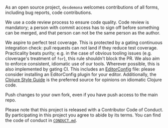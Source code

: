 As an open source project, `desdemona` welcomes contributions of all
forms, including bug reports, code contributions.

We use a code review process to ensure code quality. Code review is
mandatory; a person with commit access has to sign off before
something can be merged, and that person can not be the same person as
the author.

We aspire to perfect test coverage. This is protected by a gating continuous
integration check: pull requests can not land if they reduce test
coverage. Practicality beats purity; e.g. in the case of obvious tooling
issues (e.g. cloverage's treatment of `for`), this rule shouldn't block the
PR. We also aim to enforce consistent, idiomatic use of our tools. Wherever
possible, this is also implemented by gating CI. This includes an
[EditorConfig][ec] file: please consider installing an EditorConfig plugin for
your editor. Additionally, the [Clojure Style Guide][style] is the preferred
source for opinions on idiomatic Clojure code.

Push changes to your own fork, even if you have push access to the
main repo.

Please note that this project is released with a Contributor Code of
Conduct. By participating in this project you agree to abide by its
terms. You can find the code of conduct in [`CONDUCT.md`][conduct].

[ec]: http://editorconfig.org/
[style]: https://github.com/bbatsov/clojure-style-guide
[conduct]: https://github.com/RackSec/desdemona/blob/master/CONDUCT.md
